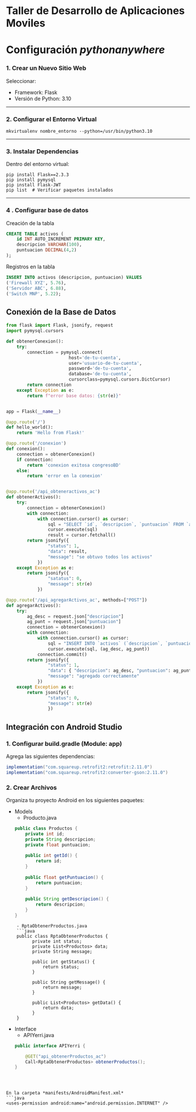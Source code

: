 # Taller de Desarrollo de Aplicaciones Moviles
# Configuración *pythonanywhere* 
### 1. Crear un Nuevo Sitio Web 
Seleccionar:
- Framework: Flask
- Versión de Python: 3.10
---
### 2. Configurar el Entorno Virtual

```shell
mkvirtualenv nombre_entorno --python=/usr/bin/python3.10
```
---
### 3. Instalar Dependencias
Dentro del entorno virtual:

```shell
pip install Flask==2.3.3
pip install pymysql
pip install Flask-JWT
pip list  # Verificar paquetes instalados
```
---
### 4 . Configurar base de datos
Creación de la tabla
```sql
CREATE TABLE activos (
    id INT AUTO_INCREMENT PRIMARY KEY,
    descripcion VARCHAR(100),
    puntuacion DECIMAL(4,2)
);
```

Registros en la tabla
```sql
INSERT INTO activos (descripcion, puntuacion) VALUES
('Firewall XYZ', 5.76),
('Servidor ABC', 6.88),
('Switch MNP', 5.22);
```

## Conexión de la Base de Datos
```py
from flask import Flask, jsonify, request
import pymysql.cursors

def obtenerConexion():
    try:
        connection = pymysql.connect(
                        host='de-tu-cuenta',
                        user='usuario-de-tu-cuenta',
                        password='de-tu-cuenta',
                        database='de-tu-cuenta',
                        cursorclass=pymysql.cursors.DictCursor)
        return connection
    except Exception as e:
        return f"error base datos: {str(e)}"


app = Flask(__name__)

@app.route('/')
def hello_world():
    return 'Hello from Flask!'

@app.route('/conexion')
def conexion():
    connection = obtenerConexion()
    if connection:
        return 'conexion exitosa congresoBD'
    else:
        return 'error en la conexion'


@app.route('/api_obteneractivos_ac')
def obtenerActivos():
    try:
        connection = obtenerConexion()
        with connection:
            with connection.cursor() as cursor:
                sql = "SELECT `id`, `descripcion`, `puntuacion` FROM `activos`"
                cursor.execute(sql)
                result = cursor.fetchall()
        return jsonify({
                "status": 1,
                "data": result,
                "message": "se obtuvo todos los activos"
            })
    except Exception as e:
        return jsonify({
                "satatus": 0,
                "message": str(e)
            })

@app.route('/api_agregarActivos_ac', methods=["POST"])
def agregarActivos():
    try:
        ag_desc = request.json["descripcion"]
        ag_punt = request.json["puntuacion"]
        connection = obtenerConexion()
        with connection:
            with connection.cursor() as cursor:
                sql = "INSERT INTO `activos` (`descripcion`, `puntuacion`) VALUES (%s, %s)"
                cursor.execute(sql, (ag_desc, ag_punt))
            connection.commit()
        return jsonify({
                "status": 1,
                "data": { "descripcion": ag_desc, "puntuacion": ag_punt},
                "message": "agregado correctamente"
            })
    except Exception as e:
        return jsonify({
                "status": 0,
                "message": str(e)
                })
```

## Integración con Android Studio
### 1. Configurar build.gradle (Module: app)
Agrega las siguientes dependencias:

```java
implementation("com.squareup.retrofit2:retrofit:2.11.0")
implementation("com.squareup.retrofit2:converter-gson:2.11.0")
```

### 2. Crear Archivos

Organiza tu proyecto Android en los siguientes paquetes:

- Models
    - Producto.java
    ```java
    public class Productos {  
        private int id;  
        private String descripcion;  
        private float puntuacion;  
      
        public int getId() {  
            return id;  
        }  
      
        public float getPuntuacion() {  
            return puntuacion;  
        }  
      
        public String getDescripcion() {  
            return descripcion;  
        }  
    }
```
    - RptaObtenerProductos.java
    ```java
    public class RptaObtenerProductos {  
          private int status;  
          private List<Productos> data;  
          private String message;  
        
          public int getStatus() {  
              return status;  
          }  
        
          public String getMessage() {  
              return message;  
          }  
        
          public List<Productos> getData() {  
              return data;  
          }  
    }
```
- Interface
    - APIYerri.java
    ```java
    public interface APIYerri {  
  
        @GET("api_obtenerProductos_ac")  
        Call<RptaObtenerProductos> obtenerProductos();  
    }
```



En la carpeta *manifests/AndroidManifest.xml*
```java
<uses-permission android:name="android.permission.INTERNET" />
```

